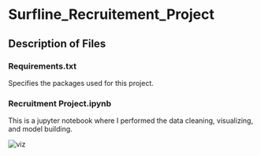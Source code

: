 # Surfline_Recruitement_Project
 
## Description of Files

### Requirements.txt
Specifies the packages used for this project.

### Recruitment Project.ipynb
This is a jupyter notebook where I performed the data cleaning, visualizing, and model building.


![viz](https://user-images.githubusercontent.com/66560796/111876743-5b338900-895d-11eb-94af-df803f998a11.JPG)
